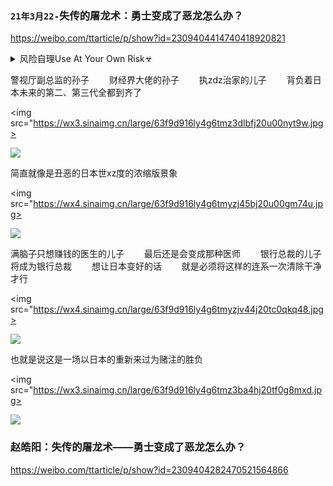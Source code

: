 ### `21年3月22-`失传的屠龙术：勇士变成了恶龙怎么办？
<https://weibo.com/ttarticle/p/show?id=2309404414740418920821>

<details><summary>风险自理Use At Your Own Risk☣</summary>

mzd早就发现了，从z央到基层d支部，很多都是独立王国。你不摸他，一点事都没有，还照常是模范，照常当劳动英雄，照常是人d代表，只要你去摸一下，几乎都有问题。很多是公、侯、伯、子、男的封建统治，使d脱离qz，究竟怎么办？这是使mzd经常睡不着觉的问题，必须要解决的问题。

好多红旗单位，一摸几乎都有问题，土皇帝很多，他们都有天然的经济特q，超经济的z治特q。土皇帝的一句话就是法，他一句话就能捉人，反对他就是反d、反s会主义、反g命，这样下去d就要被rm打倒了。

学者韩少功就指出，“文g学”有三大泡沫：宫廷化、道德化、诉苦化。

我们教科书是高级黑，
有一些反f命集团是能说的，有一些是不能说的。比如说为什么第一波被发动起来的h卫b都是h二代、h三代，是要被g命的q贵子女；为什么“老子英雄儿好汉”这种封建血统论的糟粕，反而会成为早期文g口号；
比如为什么m在运动之初就一直在怒斥“有人扛着红旗反红旗”“我是钟馗，有人借我去打鬼”；比如为什么大y进中饿s人的县z、省z被判x，在文g结束后又被“平反”了？这些，都是不能说的。

对个人崇拜的事情，林b从来是喊得最响了，而m自己也明白“捧得越高，摔得越狠”。以他的精明“高级黑”的道理不可能不懂，因此他不止一次就这个问题批评林b。据邱会z回忆，九d闭幕后，m曾下令摘掉林b在rm大会堂和武汉东湖宾馆墙上挂的mzx语录牌，当着林b的面说了句“这些王八蛋的东西”。1969年6月12日，zgzy下达《关于宣传nzx形象应注意的几个问题》，明文禁止“早请示、晚汇报”；“不经zy批准，不能再制做mzx像章”；“不要搞‘忠字化’运动”等。

1970年4月初，m在审阅纪念列宁诞辰一百周年的纪念文章时，删去了“当代最伟大的马克思列宁主义者”、“把马克思列宁主义提高到一个崭新的阶段”、mzd思想是帝国主义走向全面崩溃、s会主义走向全世界胜利的时代的马克思列宁主义”等从林b《再版前言》中摘录下来的语句。m还写下一段批注：“关于我的话，删掉了几段，都是些无用的，引起别人反感的东西。不要写这类话，我曾讲过一百次，可是没人听，不知是何道理，请zy各同志研究一下。

</details>

警视厅副总监的孙子
　　财经界大佬的孙子
　　执zdz治家的儿子
　　背负着日本未来的第二、第三代全都到齐了

<img src="https://wx3.sinaimg.cn/large/63f9d916ly4g6tmz3dlbfj20u00nyt9w.jpg>

![](https://wx3.sinaimg.cn/large/63f9d916ly4g6tmz3dlbfj20u00nyt9w.jpg)

简直就像是丑恶的日本世xz度的浓缩版景象

<img src="https://wx4.sinaimg.cn/large/63f9d916ly4g6tmyzj45bj20u00gm74u.jpg>

![](https://wx4.sinaimg.cn/large/63f9d916ly4g6tmyzj45bj20u00gm74u.jpg)

满脑子只想赚钱的医生的儿子
　　最后还是会变成那种医师
　　银行总裁的儿子将成为银行总裁
　　想让日本变好的话
　　就是必须将这样的连系一次清除干净才行

<img src="https://wx4.sinaimg.cn/large/63f9d916ly4g6tmyzjv44j20tc0qkq48.jpg>

![](https://wx4.sinaimg.cn/large/63f9d916ly4g6tmyzjv44j20tc0qkq48.jpg)

也就是说这是一场以日本的重新来过为赌注的胜负

<img src="https://wx3.sinaimg.cn/large/63f9d916ly4g6tmz3ba4hj20tf0g8mxd.jpg>

![](https://wx3.sinaimg.cn/large/63f9d916ly4g6tmz3ba4hj20tf0g8mxd.jpg)

### 赵皓阳：失传的屠龙术——勇士变成了恶龙怎么办？
https://weibo.com/ttarticle/p/show?id=2309404282470521564866
